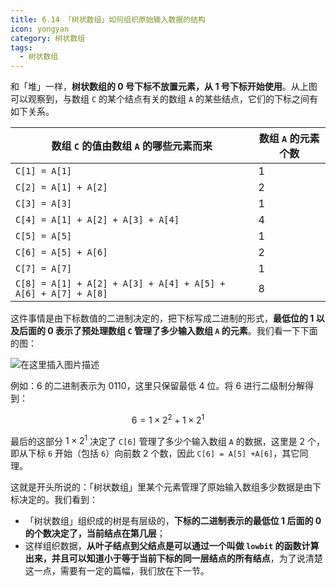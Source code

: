 ```yaml
---
title: 6.14 「树状数组」如何组织原始输入数据的结构
icon: yongyan
category: 树状数组
tags:
  - 树状数组
---
```


和「堆」一样，**树状数组的 $0$ 号下标不放置元素，从 $1$ 号下标开始使用**。从上图可以观察到，与数组 `C` 的某个结点有关的数组 `A` 的某些结点，它们的下标之间有如下关系。

| 数组 `C` 的值由数组 `A` 的哪些元素而来                         | 数组 `A` 的元素个数 |
| -------------------------------------------------------------- | ------------------- |
| `C[1] = A[1]`                                                  | $1$                 |
| `C[2] = A[1] + A[2]`                                           | $2$                 |
| `C[3] = A[3]`                                                  | $1$                 |
| `C[4] = A[1] + A[2] + A[3] + A[4]`                             | $4$                 |
| `C[5] = A[5]`                                                  | $1$                 |
| `C[6] = A[5] + A[6]`                                           | $2$                 |
| `C[7] = A[7]`                                                  | $1$                 |
| `C[8] = A[1] + A[2] + A[3] + A[4] + A[5] + A[6] + A[7] + A[8]` | $8$                 |

这件事情是由下标数值的二进制决定的，把下标写成二进制的形式，**最低位的 $1$ 以及后面的 $0$ 表示了预处理数组 `C` 管理了多少输入数组 `A` 的元素**。我们看一下下面的图：

![在这里插入图片描述](https://pic.leetcode-cn.com/ea2749d0af7e68f26289224ff3fb2051e2093eefb958ddf24bf67f4cae0a347f.png)

例如：$6$ 的二进制表示为 $0110$，这里只保留最低 4 位。将 $6$ 进行二级制分解得到：

$$
6 = 1 \times 2^2 + 1\times 2^1
$$

最后的这部分 $1\times 2^1$ 决定了 `C[6]` 管理了多少个输入数组 `A` 的数据，这里是 2 个，即从下标 `6` 开始（包括 `6`）向前数 2 个数，因此 `C[6] = A[5] +A[6]`，其它同理。

这就是开头所说的：「树状数组」里某个元素管理了原始输入数组多少数据是由下标决定的。我们看到：

- 「树状数组」组织成的树是有层级的，**下标的二进制表示的最低位 1 后面的 0 的个数决定了，当前结点在第几层**；
- 这样组织数据，**从叶子结点到父结点是可以通过一个叫做 `lowbit` 的函数计算出来，并且可以知道小于等于当前下标的同一层结点的所有结点**，为了说清楚这一点，需要有一定的篇幅，我们放在下一节。
